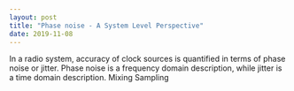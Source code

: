 ```yaml
---
layout: post
title: "Phase noise - A System Level Perspective"
date: 2019-11-08
---
```


In a radio system, accuracy of clock sources is quantified in terms of phase noise or jitter.
Phase noise is a frequency domain description, while jitter is a time domain description.
Mixing
Sampling

